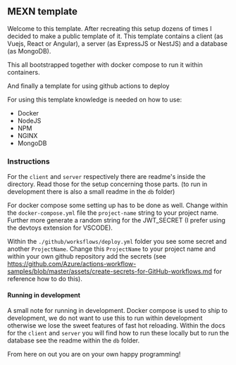 ## MEXN template

Welcome to this template. After recreating this setup dozens of times I decided to make a public template of it.
This template contains a client (as Vuejs, React or Angular), a server (as ExpressJS or NestJS) and a database (as MongoDB).

This all bootstrapped together with docker compose to run it within containers.

And finally a template for using github actions to deploy

For using this template knowledge is needed on how to use:

-   Docker
-   NodeJS
-   NPM
-   NGINX
-   MongoDB

### Instructions

For the `client` and `server` respectively there are readme's inside the directory. Read those for the setup concerning those parts.
(to run in development there is also a small readme in the `db` folder)

For docker compose some setting up has to be done as well. Change within the `docker-compose.yml` file the `project-name` string to your project name.
Further more generate a random string for the JWT_SECRET (I prefer using the devtoys extension for VSCODE).

Within the `./github/worksflows/deploy.yml` folder you see some secret and another `ProjectName`. Change this `ProjectName` to your project name and within your own github repository add the secrets (see https://github.com/Azure/actions-workflow-samples/blob/master/assets/create-secrets-for-GitHub-workflows.md for reference how to do this).

#### Running in development

A small note for running in development. Docker compose is used to ship to development, we do not want to use this to run within development otherwise we lose the sweet features of fast hot reloading. Within the docs for the `client` and `server` you will find how to run these locally but to run the database see the readme within the `db` folder.

From here on out you are on your own happy programming!
